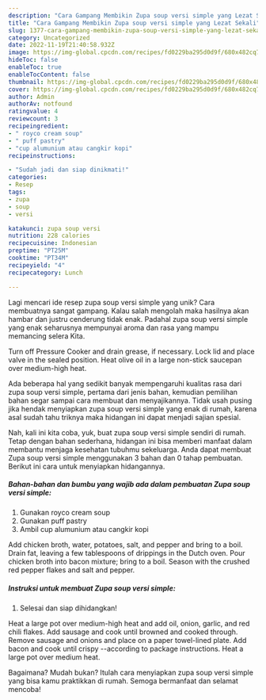 ```yaml
---
description: "Cara Gampang Membikin Zupa soup versi simple yang Lezat Sekali"
title: "Cara Gampang Membikin Zupa soup versi simple yang Lezat Sekali"
slug: 1377-cara-gampang-membikin-zupa-soup-versi-simple-yang-lezat-sekali
category: Uncategorized
date: 2022-11-19T21:40:58.932Z
image: https://img-global.cpcdn.com/recipes/fd0229ba295d0d9f/680x482cq70/zupa-soup-versi-simple-foto-resep-utama.jpg
hideToc: false
enableToc: true
enableTocContent: false
thumbnail: https://img-global.cpcdn.com/recipes/fd0229ba295d0d9f/680x482cq70/zupa-soup-versi-simple-foto-resep-utama.jpg
cover: https://img-global.cpcdn.com/recipes/fd0229ba295d0d9f/680x482cq70/zupa-soup-versi-simple-foto-resep-utama.jpg
author: Admin
authorAv: notfound
ratingvalue: 4
reviewcount: 3
recipeingredient:
- " royco cream soup"
- " puff pastry"
- "cup alumunium atau cangkir kopi"
recipeinstructions:

- "Sudah jadi dan siap dinikmati!"
categories:
- Resep
tags:
- zupa
- soup
- versi

katakunci: zupa soup versi 
nutrition: 228 calories
recipecuisine: Indonesian
preptime: "PT25M"
cooktime: "PT34M"
recipeyield: "4"
recipecategory: Lunch

---
```





Lagi mencari ide resep zupa soup versi simple yang unik? Cara membuatnya sangat gampang. Kalau salah mengolah maka hasilnya akan hambar dan justru cenderung tidak enak. Padahal zupa soup versi simple yang enak seharusnya mempunyai aroma dan rasa yang mampu memancing selera Kita.





Turn off Pressure Cooker and drain grease, if necessary. Lock lid and place valve in the sealed position. Heat olive oil in a large non-stick saucepan over medium-high heat.

Ada beberapa hal yang sedikit banyak mempengaruhi kualitas rasa dari zupa soup versi simple, pertama dari jenis bahan, kemudian pemilihan bahan segar sampai cara membuat dan menyajikannya. Tidak usah pusing jika hendak menyiapkan zupa soup versi simple yang enak di rumah, karena asal sudah tahu triknya maka hidangan ini dapat menjadi sajian spesial.






Nah, kali ini kita coba, yuk, buat zupa soup versi simple sendiri di rumah. Tetap dengan bahan sederhana, hidangan ini bisa memberi manfaat dalam membantu menjaga kesehatan tubuhmu sekeluarga. Anda dapat membuat Zupa soup versi simple menggunakan 3 bahan dan 0 tahap pembuatan. Berikut ini cara untuk menyiapkan hidangannya.

<!--inarticleads1-->

##### Bahan-bahan dan bumbu yang wajib ada dalam pembuatan Zupa soup versi simple:

1. Gunakan  royco cream soup
1. Gunakan  puff pastry
1. Ambil cup alumunium atau cangkir kopi


Add chicken broth, water, potatoes, salt, and pepper and bring to a boil. Drain fat, leaving a few tablespoons of drippings in the Dutch oven. Pour chicken broth into bacon mixture; bring to a boil. Season with the crushed red pepper flakes and salt and pepper. 

<!--inarticleads2-->

##### Instruksi untuk membuat Zupa soup versi simple:


1. Selesai dan siap dihidangkan!

Heat a large pot over medium-high heat and add oil, onion, garlic, and red chili flakes. Add sausage and cook until browned and cooked through. Remove sausage and onions and place on a paper towel-lined plate. Add bacon and cook until crispy --according to package instructions. Heat a large pot over medium heat. 

Bagaimana? Mudah bukan? Itulah cara menyiapkan zupa soup versi simple yang bisa kamu praktikkan di rumah. Semoga bermanfaat dan selamat mencoba!

